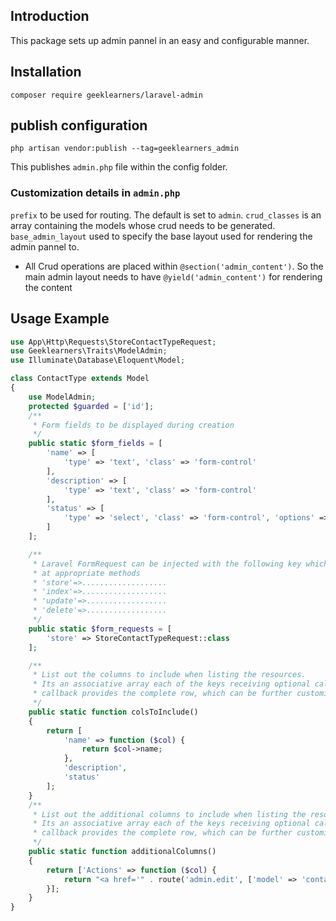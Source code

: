 ## Introduction
This package sets up admin pannel in an easy and configurable manner.
## Installation

```
composer require geeklearners/laravel-admin
```
## publish configuration
```
php artisan vendor:publish --tag=geeklearners_admin
```
This publishes `admin.php` file within the config folder.
### Customization details in `admin.php`
`prefix` to be used for routing. The default is set to `admin`.
`crud_classes` is an array containing the models whose crud needs to be generated.
`base_admin_layout` used to specify the base layout used for rendering the admin pannel to.

* All Crud operations are placed within `@section('admin_content')`. So the main admin layout needs to have `@yield('admin_content')` for rendering the content

## Usage Example

```php
use App\Http\Requests\StoreContactTypeRequest;
use Geeklearners\Traits\ModelAdmin;
use Illuminate\Database\Eloquent\Model;

class ContactType extends Model
{
    use ModelAdmin;
    protected $guarded = ['id'];
    /**
     * Form fields to be displayed during creation
     */
    public static $form_fields = [
        'name' => [
            'type' => 'text', 'class' => 'form-control'
        ],
        'description' => [
            'type' => 'text', 'class' => 'form-control'
        ],
        'status' => [
            'type' => 'select', 'class' => 'form-control', 'options' => ['1' => 'Active', '0' => 'Inactive']
        ]
    ];

    /**
     * Laravel FormRequest can be injected with the following key which of them will instantiated
     * at appropriate methods
     * 'store'=>...................
     * 'index'=>...................
     * 'update'=>..................
     * 'delete'=>..................
     */
    public static $form_requests = [
        'store' => StoreContactTypeRequest::class
    ];

    /**
     * List out the columns to include when listing the resources.
     * Its an associative array each of the keys receiving optional callback.
     * callback provides the complete row, which can be further customized.
     */
    public static function colsToInclude()
    {
        return [
            'name' => function ($col) {
                return $col->name;
            },
            'description',
            'status'
        ];
    }
    /**
     * List out the additional columns to include when listing the resources.
     * Its an associative array each of the keys receiving optional callback.
     * callback provides the complete row, which can be further customized.
     */
    public static function additionalColumns()
    {
        return ['Actions' => function ($col) {
            return "<a href='" . route('admin.edit', ['model' => 'contact-type', 'id' => $col->id]) . "' class='btn btn-success fa fa-edit'>Edit</a> | <form method='post' style='display:inline' action='" . route('admin.destroy', ['model' => 'contact-type', 'id' => $col->id]) . "'><input type='hidden' name='_method' value='delete'><input type='hidden' name='_token' value='" . csrf_token() . "'><input type='submit' value='Delete' class='btn btn-danger btn-sm'></form>";
        }];
    }
}
```
